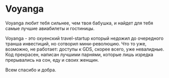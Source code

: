 Voyanga
=======

Voyanga любит тебя сильнее, чем твоя бабушка, и найдет для тебя самые лучшие авиабилеты и гостиницы. 

Voyanga - это охуенский travel-startup который недожил до очередного транша инвестиций, но сотворил мини-революцию. Что то уже, возможно, не работает: доступы к GDS, скорее всего, уже невалидные. Код прекрасен, написан лучшими парнями, которые лишь изредка прерывались на сон, еду и своих женщин. 

Всем спасибо и добра.
